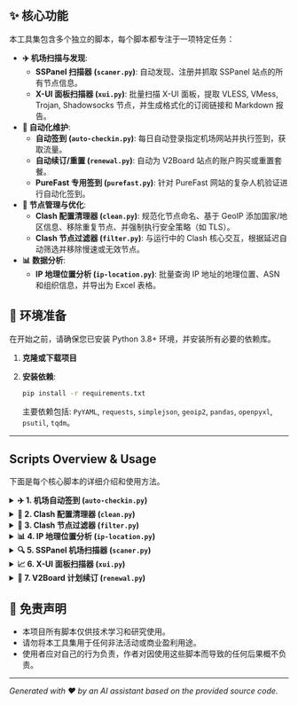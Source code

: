 ## ✨ 核心功能

本工具集包含多个独立的脚本，每个脚本都专注于一项特定任务：

-   **✈️ 机场扫描与发现**:
    -   **SSPanel 扫描器 (`scaner.py`)**: 自动发现、注册并抓取 SSPanel 站点的所有节点信息。
    -   **X-UI 面板扫描器 (`xui.py`)**: 批量扫描 X-UI 面板，提取 VLESS, VMess, Trojan, Shadowsocks 节点，并生成格式化的订阅链接和 Markdown 报告。
-   **🤖 自动化维护**:
    -   **自动签到 (`auto-checkin.py`)**: 每日自动登录指定机场网站并执行签到，获取流量。
    -   **自动续订/重置 (`renewal.py`)**: 自动为 V2Board 站点的账户购买或重置套餐。
    -   **PureFast 专用签到 (`purefast.py`)**: 针对 PureFast 网站的复杂人机验证进行自动化签到。
-   **🧹 节点管理与优化**:
    -   **Clash 配置清理器 (`clean.py`)**: 规范化节点命名、基于 GeoIP 添加国家/地区信息、移除重复节点、并强制执行安全策略（如 TLS）。
    -   **Clash 节点过滤器 (`filter.py`)**: 与运行中的 Clash 核心交互，根据延迟自动筛选并移除慢速或无效节点。
-   **📊 数据分析**:
    -   **IP 地理位置分析 (`ip-location.py`)**: 批量查询 IP 地址的地理位置、ASN 和组织信息，并导出为 Excel 表格。

## 🔧 环境准备

在开始之前，请确保您已安装 Python 3.8+ 环境，并安装所有必要的依赖库。

1.  **克隆或下载项目**

2.  **安装依赖**:
    ```bash
    pip install -r requirements.txt
    ```
    主要依赖包括: `PyYAML`, `requests`, `simplejson`, `geoip2`, `pandas`, `openpyxl`, `psutil`, `tqdm`。

---

##  Scripts Overview & Usage

下面是每个核心脚本的详细介绍和使用方法。

<details>
<summary><strong>✈️ 1. 机场自动签到 (<code>auto-checkin.py</code>)</strong></summary>

### 简介
该脚本用于自动登录多个基于 SSPanel 或 V2Board 的机场网站并执行每日签到。

### 配置
在脚本同目录下创建 `config.json` 文件，并按以下格式填入您的账户信息：

```json
{
    "proxyServer": {
        "http": "http://127.0.0.1:1080",
        "https": "http://127.0.0.1:1080"
    },
    "waitTime": 0,
    "retry": 5,
    "domains": [
        {
            "domain": "https://your-airport-domain.com",
            "proxy": true,
            "param": {
                "email": "your_email@example.com",
                "passwd": "your_password"
            }
        },
        {
            "domain": "https://another-airport.net",
            "proxy": false,
            "param": {
                "email": "another_email@example.com",
                "passwd": "another_password"
            }
        }
    ]
}
```

### 使用
直接运行脚本即可。
```bash
python auto-checkin.py
```
日志将记录在 `checkin.log` 文件中。

</details>

<details>
<summary><strong>🧹 2. Clash 配置清理器 (<code>clean.py</code>)</strong></summary>

### 简介
此脚本用于处理一个 Clash 配置文件（或仅含 `proxies` 列表的 YAML 文件），进行去重、重命名、地理位置标注和安全强化。

### 使用方法
```bash
python clean.py [OPTIONS]
```

**常用参数:**
-   `-c, --config`: 指定要处理的 Clash 配置文件路径 (默认为 `config.yaml`)。
-   `-l, --location`: 根据节点 IP 解析其地理位置并用于重命名。
-   `-b, --backup`: 在修改前备份原始文件。
-   `-n, --num`: 节点重命名后的数字后缀位数 (默认为 `2`)。
-   `-s, --secure`: 强制开启 `tls` 并禁用 `skip-cert-verify`。
-   `-u, --update`: 强制更新 GeoIP 数据库。

**示例:**
```bash
# 清理 myproxies.yaml，根据IP重命名，并备份原文件
python clean.py -c myproxies.yaml -l -b
```

</details>

<details>
<summary><strong>🚀 3. Clash 节点过滤器 (<code>filter.py</code>)</strong></summary>

### 简介
通过 Clash 的 RESTful API，自动测试 `proxy-providers` 中的节点，并移除延迟过高或不可用的节点，最后自动重载 Clash 配置。

### 前提
-   Clash 核心（例如 Mihomo）必须正在运行。
-   Clash 的 `external-controller` API 必须已启用。

### 使用方法
```bash
python filter.py [OPTIONS]
```

**常用参数:**
-   `-c, --config`: 指定 Clash 的主配置文件 `config.yaml` 的路径。
-   `-p, --provider`: 指定要进行过滤的 `proxy-provider` 的名称。
-   `-a, --all`: 过滤所有 `proxy-providers`。
-   `-d, --delay`: 可接受的最大延迟（毫秒），超过此值的节点将被移除 (默认为 `600`)。
-   `-b, --backup`: 备份被修改的 provider 文件。

**示例:**
```bash
# 过滤名为 "MyProvider" 的节点池，移除延迟超过800ms的节点
python filter.py -c ~/.config/clash/config.yaml -p "MyProvider" -d 800
```

</details>

<details>
<summary><strong>📊 4. IP 地理位置分析 (<code>ip-location.py</code>)</strong></summary>

### 简介
批量查询 IP 地址的地理位置信息（国家、城市、ASN等），并将结果保存为 Excel 文件。IP 源默认为 `https://zip.baipiao.eu.org`。

### 使用方法
```bash
python ip-location.py [OPTIONS]
```

**常用参数:**
-   `-d, --directory`: 数据存储目录 (默认为 `./data`)。
-   `-f, --file`: 输出的 Excel 文件名 (默认为 `ips.xlsx`)。
-   `-u, --update`: 强制更新 IP 列表和 GeoIP 数据库。

**示例:**
```bash
# 运行分析并生成报告
python ip-location.py -u -f cloudflare_ips_report.xlsx
```

</details>

<details>
<summary><strong>🔍 5. SSPanel 机场扫描器 (<code>scaner.py</code>)</strong></summary>

### 简介
一个强大的扫描工具，能够发现并利用部分 SSPanel 站点的 `/getnodelist` 接口，自动注册账户并抓取全站节点。

### 使用方法
```bash
python scaner.py [OPTIONS]
```

**常用参数:**
-   `-a, --address`: 目标机场域名或包含域名列表的本地文件。
-   `-b, --batch`: 启用批量模式，从文件中读取域名列表进行扫描。
-   `-e, --email`: 用于注册的邮箱地址。
-   `-p, --passwd`: 用于注册的密码。
-   `-f, --file`: 将抓取到的节点保存为 YAML 文件的路径。
-   `-t, --type`: 要抓取的节点类型 (`vmess`, `ssr`, `all`)，默认为 `vmess`。
-   `-s, --skip`: 跳过注册步骤（如果账户已存在）。

**示例:**
```bash
# 扫描单个机场
python scaner.py -a "https://example-airport.com" -e "test@test.com" -p "password123" -f "example.yaml"

# 批量扫描 airports.txt 中的所有机场
python scaner.py -b -a "airports.txt" -e "test@test.com" -p "password123" -d "./output_proxies"
```

</details>

<details>
<summary><strong>📈 6. X-UI 面板扫描器 (<code>xui.py</code>)</strong></summary>

### 简介
批量扫描 X-UI 面板，尝试使用默认凭据登录，成功后提取所有可用节点的订阅链接，并生成一份美观的 Markdown 报告。

### 使用方法
```bash
python xui.py [OPTIONS]
```

**常用参数:**
-   `-f, --filename`: 包含 X-UI 面板 URL 列表的文件（必需）。
-   `-l, --link`: 输出的 Base64 编码的订阅链接文件名 (默认为 `links.txt`)。
-   `-m, --markdown`: 输出的 Markdown 报告文件名 (默认为 `table.md`)。
-   `-a, --available`: 保存登录成功的面板 URL 的文件名 (默认为 `availables.txt`)。
-   `-t, --thread`: 并发扫描的线程数。
-   `-u, --update`: 强制更新 GeoIP 数据库。

**示例:**
```bash
# 从 xui_panels.txt 文件开始扫描
python xui.py -f xui_panels.txt -t 50
```

</details>

<details>
<summary><strong>🔄 7. V2Board 计划续订 (<code>renewal.py</code>)</strong></summary>

### 简介
为基于 V2Board 的机场账户自动执行购买套餐或重置流量的操作。

### 配置
与 `auto-checkin.py` 类似，在 `config.json` 的 `param` 中添加续订相关参数。
```json
// ... in config.json
{
    "domain": "https://v2board-airport.com",
    "proxy": true,
    "param": {
        "email": "your_email@example.com",
        "passwd": "your_password",
        "couponCode": "your_coupon_code",
        "renewalPeriod": "month_price", // 续订周期
        "resetPeriod": "reset_price", // 重置周期
        "planId": "1" // 套餐ID
    }
}
```

### 使用方法
```bash
python renewal.py [OPTIONS]
```

**常用参数:**
-   `-c, --config`: 配置文件路径 (默认为 `config.json`)。
-   `-n, --num`: 续订次数 (默认为 `1`)。
-   `-r, --reset`: 执行重置流量操作，而不是续订。
-   `-s, --sleep`: 每次续订后的随机等待时间（分钟）。

**示例:**
```bash
# 对配置文件中所有账户执行一次续订
python renewal.py

# 对配置文件中所有账户执行一次流量重置
python renewal.py -r
```

</details>


## 📜 免责声明
-   本项目所有脚本仅供技术学习和研究使用。
-   请勿将本工具集用于任何非法活动或商业盈利用途。
-   使用者应对自己的行为负责，作者对因使用这些脚本而导致的任何后果概不负责。

---
*Generated with ❤️ by an AI assistant based on the provided source code.*
